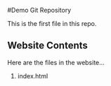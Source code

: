 #Demo Git Repository

This is the first file in this repo.

## Website Contents

Here are the files in the website...

1. index.html

